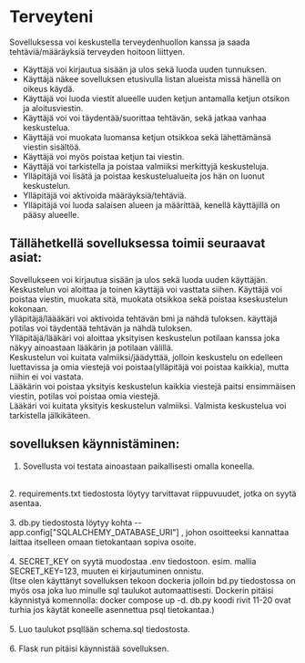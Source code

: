 # Terveyteni

Sovelluksessa voi keskustella terveydenhuollon kanssa ja saada tehtäviä/määräyksiä terveyden hoitoon liittyen.

- Käyttäjä voi kirjautua sisään ja ulos sekä luoda uuden tunnuksen. 
- Käyttäjä näkee sovelluksen etusivulla listan alueista missä hänellä on oikeus käydä.
- Käyttäjä voi luoda viestit alueelle uuden ketjun antamalla ketjun otsikon ja aloitusviestin.
- Käyttäjä voi voi täydentää/suorittaa tehtävän, sekä jatkaa vanhaa keskustelua.
- Käyttäjä voi muokata luomansa ketjun otsikkoa sekä lähettämänsä viestin sisältöä.
- Käyttäjä voi myös poistaa ketjun tai viestin.
- Käyttäjä voi tarkistella ja poistaa valmiiksi merkittyjä keskusteluja.
- Ylläpitäjä voi lisätä ja poistaa keskustelualueita jos hän on luonut keskustelun.
- Ylläpitäjä voi aktivoida määräyksiä/tehtäviä.
- Ylläpitäjä voi luoda salaisen alueen ja määrittää, kenellä käyttäjillä on pääsy alueelle.

## Tällähetkellä sovelluksessa toimii seuraavat asiat:
Sovellukseen voi kirjautua sisään ja ulos sekä luoda uuden käyttäjän. <br>
Keskustelun voi aloittaa ja toinen käyttäjä voi vasttata siihen. Käyttäjä voi poistaa viestin, muokata sitä, muokata otsikkoa sekä poistaa kseskustelun kokonaan.<br>
ylläpitäjä/läääkäri voi aktivoida tehtävän bmi ja nähdä tuloksen. käyttäjä potilas voi täydentää tehtävän ja nähdä tuloksen. <br>
Ylläpitäjä/lääkäri voi aloittaa yksityisen keskustelun potilaan kanssa joka näkyy ainoastaan lääkärin ja potilaan välillä.<br>
Keskustelun voi kuitata valmiiksi/jäädyttää, jolloin keskustelu on edelleen luettavissa ja omia viestejä voi poistaa(ylläpitäjä voi poistaa kaikkia), mutta niihin ei voi vastata.<br>
Lääkärin voi poistaa yksityis keskustelun kaikkia viestejä paitsi ensimmäisen viestin, potilas voi poistaa omia viestejä.<br>
Lääkäri voi kuitata yksityis keskustelun valmiiksi. Valmista keskustelua voi tarkistella jälkikäteen.

## sovelluksen käynnistäminen:
1. Sovellusta voi testata ainoastaan paikallisesti omalla koneella.<br>
<br>
2. requirements.txt tiedostosta löytyy tarvittavat riippuvuudet, jotka on syytä asentaa.<br>
<br>
3. db.py tiedostosta löytyy kohta -- app.config["SQLALCHEMY_DATABASE_URI"] , johon osoitteeksi kannattaa laittaa itselleen omaan tietokantaan sopiva osoite.<br>
<br>
4. SECRET_KEY on syytä muodostaa .env tiedostoon. esim. mallia SECRET_KEY=123, muuten ei kirjautuminen onnistu.<br>
   (Itse olen käyttänyt sovelluksen tekoon dockeria jolloin bd.py tiedostossa on myös osa joka luo minulle sql taulukot automaattisesti. Dockerin pitäisi käynnistyä komennolla: docker compose up -d.
db.py koodi rivit 11-20 ovat turhia jos käytät koneelle asennettua psql tietokantaa.)<br>
<br>
5. Luo taulukot psqllään schema.sql tiedostosta.<br>
<br>
6. Flask run pitäisi käynnistää sovelluksen.<br>

